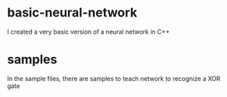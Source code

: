# basic-neural-network
I created a very basic version of a neural network in C++

# samples
In the sample files, there are samples to teach network to recognize a XOR gate
